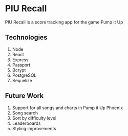 # PIU Recall
PIU Recall is a score tracking app for the game Pump it Up

## Technologies
1. Node
2. React
3. Express
4. Passport
5. Bcrypt
6. PostgreSQL
7. Sequelize

## Future Work
1. Support for all songs and charts in Pump it Up Phoenix
2. Song search
3. Sort by difficulty level
4. Leaderboards
5. Styling improvements
